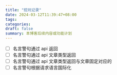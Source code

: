 ```yaml
---
title: "挖坑记录"
date: 2024-03-12T11:39:47+08:00
tags:
categories:
draft: false
summary: 本博客后续内容或功能计划
---
```



- [ ] 名言警句通过 api 返回
- [ ] 名言警句通过 api 文章类型返回
- [ ] 名言警句通过 api 文章类型返回与文章固定对应的
- [ ] 名言警句根据请求语言国际化